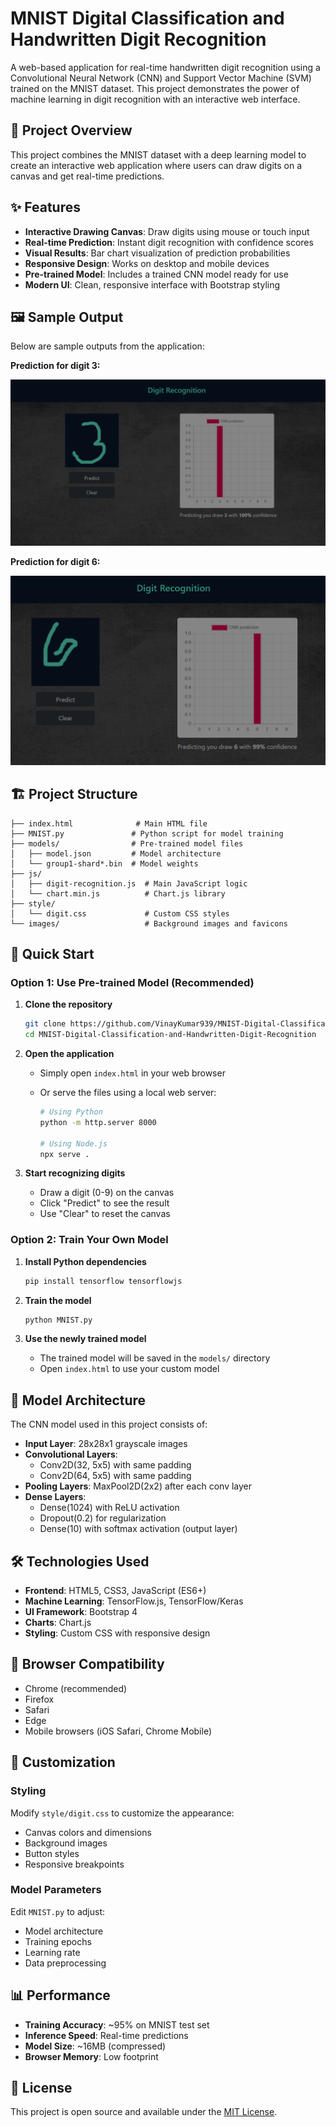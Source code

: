 # MNIST Digital Classification and Handwritten Digit Recognition

A web-based application for real-time handwritten digit recognition using a Convolutional Neural Network (CNN) and Support Vector Machine (SVM) trained on the MNIST dataset. This project demonstrates the power of machine learning in digit recognition with an interactive web interface.

## 🎯 Project Overview

This project combines the MNIST dataset with a deep learning model to create an interactive web application where users can draw digits on a canvas and get real-time predictions.

## ✨ Features

- **Interactive Drawing Canvas**: Draw digits using mouse or touch input
- **Real-time Prediction**: Instant digit recognition with confidence scores
- **Visual Results**: Bar chart visualization of prediction probabilities
- **Responsive Design**: Works on desktop and mobile devices
- **Pre-trained Model**: Includes a trained CNN model ready for use
- **Modern UI**: Clean, responsive interface with Bootstrap styling

## 🖼️ Sample Output

Below are sample outputs from the application:

**Prediction for digit 3:**

![Prediction for digit 3](images/Number3.png)

**Prediction for digit 6:**

![Prediction for digit 6](images/Number6.png)


## 🏗️ Project Structure

```
├── index.html              # Main HTML file
├── MNIST.py               # Python script for model training
├── models/                # Pre-trained model files
│   ├── model.json         # Model architecture
│   └── group1-shard*.bin  # Model weights
├── js/
│   ├── digit-recognition.js  # Main JavaScript logic
│   └── chart.min.js          # Chart.js library
├── style/
│   └── digit.css             # Custom CSS styles
└── images/                   # Background images and favicons
```

## 🚀 Quick Start

### Option 1: Use Pre-trained Model (Recommended)

1. **Clone the repository**

   ```bash
   git clone https://github.com/VinayKumar939/MNIST-Digital-Classification-and-Handwritten-Digit-Recognition.git
   cd MNIST-Digital-Classification-and-Handwritten-Digit-Recognition
   ```

2. **Open the application**

   - Simply open `index.html` in your web browser
   - Or serve the files using a local web server:

     ```bash
     # Using Python
     python -m http.server 8000

     # Using Node.js
     npx serve .
     ```

3. **Start recognizing digits**
   - Draw a digit (0-9) on the canvas
   - Click "Predict" to see the result
   - Use "Clear" to reset the canvas

### Option 2: Train Your Own Model

1. **Install Python dependencies**

   ```bash
   pip install tensorflow tensorflowjs
   ```

2. **Train the model**

   ```bash
   python MNIST.py
   ```

3. **Use the newly trained model**
   - The trained model will be saved in the `models/` directory
   - Open `index.html` to use your custom model

## 🧠 Model Architecture

The CNN model used in this project consists of:

- **Input Layer**: 28x28x1 grayscale images
- **Convolutional Layers**:
  - Conv2D(32, 5x5) with same padding
  - Conv2D(64, 5x5) with same padding
- **Pooling Layers**: MaxPool2D(2x2) after each conv layer
- **Dense Layers**:
  - Dense(1024) with ReLU activation
  - Dropout(0.2) for regularization
  - Dense(10) with softmax activation (output layer)

## 🛠️ Technologies Used

- **Frontend**: HTML5, CSS3, JavaScript (ES6+)
- **Machine Learning**: TensorFlow.js, TensorFlow/Keras
- **UI Framework**: Bootstrap 4
- **Charts**: Chart.js
- **Styling**: Custom CSS with responsive design

## 📱 Browser Compatibility

- Chrome (recommended)
- Firefox
- Safari
- Edge
- Mobile browsers (iOS Safari, Chrome Mobile)

## 🎨 Customization

### Styling

Modify `style/digit.css` to customize the appearance:

- Canvas colors and dimensions
- Background images
- Button styles
- Responsive breakpoints

### Model Parameters

Edit `MNIST.py` to adjust:

- Model architecture
- Training epochs
- Learning rate
- Data preprocessing

## 📊 Performance

- **Training Accuracy**: ~95% on MNIST test set
- **Inference Speed**: Real-time predictions
- **Model Size**: ~16MB (compressed)
- **Browser Memory**: Low footprint

## 📝 License

This project is open source and available under the [MIT License](LICENSE).
